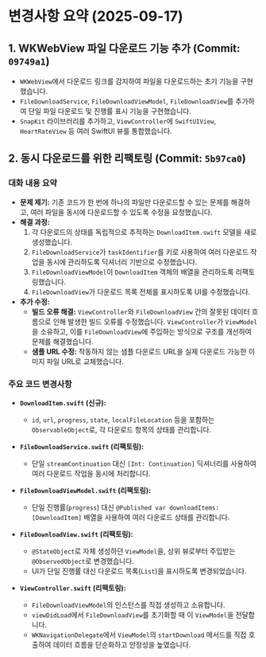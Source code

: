 # 변경사항 요약 (2025-09-17)

## 1. WKWebView 파일 다운로드 기능 추가 (Commit: `09749a1`)

- `WKWebView`에서 다운로드 링크를 감지하여 파일을 다운로드하는 초기 기능을 구현했습니다.
- `FileDownloadService`, `FileDownloadViewModel`, `FileDownloadView`를 추가하여 단일 파일 다운로드 및 진행률 표시 기능을 구현했습니다.
- `SnapKit` 라이브러리를 추가하고, `ViewController`에 `SwiftUIView`, `HeartRateView` 등 여러 SwiftUI 뷰를 통합했습니다.

## 2. 동시 다운로드를 위한 리팩토링 (Commit: `5b97ca0`)

### 대화 내용 요약

- **문제 제기:** 기존 코드가 한 번에 하나의 파일만 다운로드할 수 있는 문제를 해결하고, 여러 파일을 동시에 다운로드할 수 있도록 수정을 요청했습니다.
- **해결 과정:**
    1.  각 다운로드의 상태를 독립적으로 추적하는 `DownloadItem.swift` 모델을 새로 생성했습니다.
    2.  `FileDownloadService`가 `taskIdentifier`를 키로 사용하여 여러 다운로드 작업을 동시에 관리하도록 딕셔너리 기반으로 수정했습니다.
    3.  `FileDownloadViewModel`이 `DownloadItem` 객체의 배열을 관리하도록 리팩토링했습니다.
    4.  `FileDownloadView`가 다운로드 목록 전체를 표시하도록 UI를 수정했습니다.
- **추가 수정:**
    - **빌드 오류 해결:** `ViewController`와 `FileDownloadView` 간의 잘못된 데이터 흐름으로 인해 발생한 빌드 오류를 수정했습니다. `ViewController`가 `ViewModel`을 소유하고, 이를 `FileDownloadView`에 주입하는 방식으로 구조를 개선하여 문제를 해결했습니다.
    - **샘플 URL 수정:** 작동하지 않는 샘플 다운로드 URL을 실제 다운로드 가능한 이미지 파일 URL로 교체했습니다.

### 주요 코드 변경사항

- **`DownloadItem.swift` (신규):**
  - `id`, `url`, `progress`, `state`, `localFileLocation` 등을 포함하는 `ObservableObject`로, 각 다운로드 항목의 상태를 관리합니다.

- **`FileDownloadService.swift` (리팩토링):**
  - 단일 `streamContinuation` 대신 `[Int: Continuation]` 딕셔너리를 사용하여 여러 다운로드 작업을 동시에 처리합니다.

- **`FileDownloadViewModel.swift` (리팩토링):**
  - 단일 진행률(`progress`) 대신 `@Published var downloadItems: [DownloadItem]` 배열을 사용하여 여러 다운로드 상태를 관리합니다.

- **`FileDownloadView.swift` (리팩토링):**
  - `@StateObject`로 자체 생성하던 `ViewModel`을, 상위 뷰로부터 주입받는 `@ObservedObject`로 변경했습니다.
  - UI가 단일 진행률 대신 다운로드 목록(`List`)을 표시하도록 변경되었습니다.

- **`ViewController.swift` (리팩토링):**
  - `FileDownloadViewModel`의 인스턴스를 직접 생성하고 소유합니다.
  - `viewDidLoad`에서 `FileDownloadView`를 초기화할 때 이 `ViewModel`을 전달합니다.
  - `WKNavigationDelegate`에서 `ViewModel`의 `startDownload` 메서드를 직접 호출하여 데이터 흐름을 단순화하고 안정성을 높였습니다.

